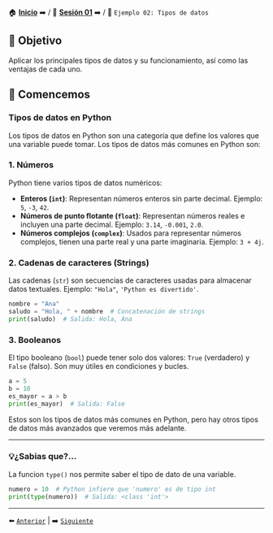 🏠 [**Inicio**](../../Readme.md) ➡️ / 📖 [**Sesión 01**](../Readme.md) ➡️ / 📝 `Ejemplo 02: Tipos de datos`

## 🎯 Objetivo

Aplicar los principales tipos de datos y su funcionamiento, así como las ventajas de cada uno.

## 🚀 Comencemos

### Tipos de datos en Python

Los tipos de datos en Python son una categoría que define los valores que una variable puede tomar. Los tipos de datos más comunes en Python son:

### 1. Números
Python tiene varios tipos de datos numéricos:

- **Enteros (`int`)**: Representan números enteros sin parte decimal. Ejemplo: `5`, `-3`, `42`.
- **Números de punto flotante (`float`)**: Representan números reales e incluyen una parte decimal. Ejemplo: `3.14`, `-0.001`, `2.0`.
- **Números complejos (`complex`)**: Usados para representar números complejos, tienen una parte real y una parte imaginaria. Ejemplo: `3 + 4j`.

### 2. Cadenas de caracteres (Strings)
Las cadenas (`str`) son secuencias de caracteres usadas para almacenar datos textuales. Ejemplo: `"Hola"`, `'Python es divertido'`.

```python
nombre = "Ana"
saludo = "Hola, " + nombre  # Concatenación de strings
print(saludo)  # Salida: Hola, Ana
```

### 3. Booleanos
El tipo booleano (`bool`) puede tener solo dos valores: `True` (verdadero) y `False` (falso). Son muy útiles en condiciones y bucles.

```python
a = 5
b = 10
es_mayor = a > b
print(es_mayor)  # Salida: False
```

Estos son los tipos de datos más comunes en Python, pero hay otros tipos de datos más avanzados que veremos más adelante.

---

### 💡¿Sabias que?... 

La funcion `type()` nos permite saber el tipo de dato de una variable.

```python
numero = 10  # Python infiere que 'numero' es de tipo int
print(type(numero))  # Salida: <class 'int'>
```
---

⬅️ [`Anterior`](../Readme.md) | ➡️ [`Siguiente`](../Ejemplo-03/Readme.md)
